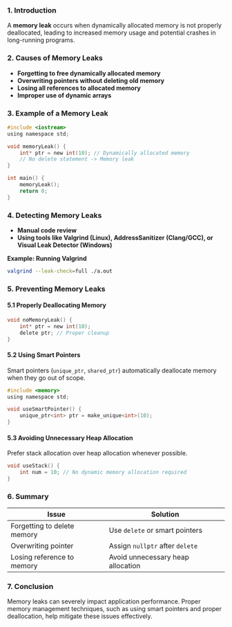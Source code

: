 ### 1. Introduction
A **memory leak** occurs when dynamically allocated memory is not properly deallocated, leading to increased memory usage and potential crashes in long-running programs.

### 2. Causes of Memory Leaks
- **Forgetting to free dynamically allocated memory**
- **Overwriting pointers without deleting old memory**
- **Losing all references to allocated memory**
- **Improper use of dynamic arrays**

### 3. Example of a Memory Leak
```c
#include <iostream>
using namespace std;

void memoryLeak() {
    int* ptr = new int(10); // Dynamically allocated memory
    // No delete statement -> Memory leak
}

int main() {
    memoryLeak();
    return 0;
}
```

### 4. Detecting Memory Leaks
- **Manual code review**
- **Using tools like Valgrind (Linux), AddressSanitizer (Clang/GCC), or Visual Leak Detector (Windows)**

**Example: Running Valgrind**
```sh
valgrind --leak-check=full ./a.out
```

### 5. Preventing Memory Leaks
#### **5.1 Properly Deallocating Memory**
```c
void noMemoryLeak() {
    int* ptr = new int(10);
    delete ptr; // Proper cleanup
}
```

#### **5.2 Using Smart Pointers**
Smart pointers (`unique_ptr`, `shared_ptr`) automatically deallocate memory when they go out of scope.
```c
#include <memory>
using namespace std;

void useSmartPointer() {
    unique_ptr<int> ptr = make_unique<int>(10);
}
```

#### **5.3 Avoiding Unnecessary Heap Allocation**
Prefer stack allocation over heap allocation whenever possible.
```c
void useStack() {
    int num = 10; // No dynamic memory allocation required
}
```

### 6. Summary
| Issue | Solution |
|-------|----------|
| Forgetting to delete memory | Use `delete` or smart pointers |
| Overwriting pointer | Assign `nullptr` after `delete` |
| Losing reference to memory | Avoid unnecessary heap allocation |

### 7. Conclusion
Memory leaks can severely impact application performance. Proper memory management techniques, such as using smart pointers and proper deallocation, help mitigate these issues effectively.


